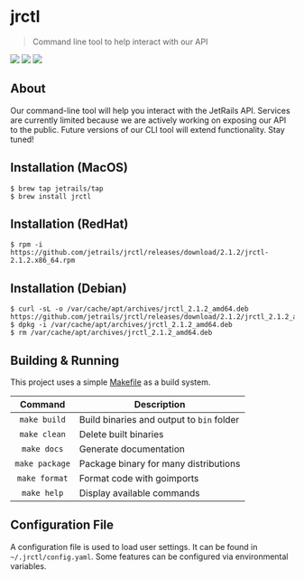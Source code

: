 # jrctl
> Command line tool to help interact with our API

![](https://img.shields.io/badge/License-JetRails_License-green.svg?style=for-the-badge&labelColor=89BA40&color=282F38)
![](https://img.shields.io/badge/Version-2.1.2-green.svg?style=for-the-badge&labelColor=89BA40&color=282F38)
![](https://img.shields.io/badge/OS-MacOS/Linux-green.svg?style=for-the-badge&labelColor=89BA40&color=282F38)

## About

Our command-line tool will help you interact with the JetRails API. Services are currently limited because we are actively working on exposing our API to the public. Future versions of our CLI tool will extend functionality. Stay tuned!

## Installation (MacOS)

```shell
$ brew tap jetrails/tap
$ brew install jrctl
```

## Installation (RedHat)

```shell
$ rpm -i https://github.com/jetrails/jrctl/releases/download/2.1.2/jrctl-2.1.2.x86_64.rpm
```

## Installation (Debian)

```shell
$ curl -sL -o /var/cache/apt/archives/jrctl_2.1.2_amd64.deb https://github.com/jetrails/jrctl/releases/download/2.1.2/jrctl_2.1.2_amd64.deb
$ dpkg -i /var/cache/apt/archives/jrctl_2.1.2_amd64.deb
$ rm /var/cache/apt/archives/jrctl_2.1.2_amd64.deb
```

## Building & Running

This project uses a simple [Makefile](./Makefile) as a build system.

|     Command    | Description                               |
|:--------------:|-------------------------------------------|
|  `make build`  | Build binaries and output to `bin` folder |
|  `make clean`  | Delete built binaries                     |
|  `make docs`   | Generate documentation                    |
| `make package` | Package binary for many distributions     |
| `make format`  | Format code with goimports                |
|  `make help`   | Display available commands                |

## Configuration File

A configuration file is used to load user settings. It can be found in `~/.jrctl/config.yaml`. Some features can be configured via environmental variables.
